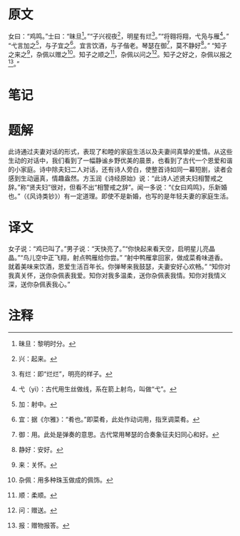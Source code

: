 # 原文
女曰：“鸡鸣。”士曰：“昧旦[^1]。”“子兴视夜[^2]，明星有烂[^3]。”“将翱将翔，弋凫与雁[^4]。”
“弋言加之[^5]，与子宜之[^6]。宜言饮酒，与子偕老。琴瑟在御[^7]，莫不静好[^8]。”
“知子之来之[^9]，杂佩以赠之[^10]。知子之顺之[^11]，杂佩以问之[^12]。知子之好之，杂佩以报之[^13]。”
# 笔记

# 题解
此诗通过夫妻对话的形式，表现了和睦的家庭生活以及夫妻间真挚的爱情。从这些生动的对话中，我们看到了一幅静谧乡野优美的晨景，也看到了古代一个恩爱和谐的小家庭。诗中除夫妇二人对话，还有诗人旁白，使整首诗如同一幕短剧，读者会感到生动逼真，情趣盎然。方玉润《诗经原始》说：“此诗人述贤夫妇相警戒之辞。”称“贤夫妇”很对，但看不出“相警戒之辞”。闻一多说：“《女曰鸡鸣》，乐新婚也。”（《风诗类钞》）有一定道理。即使不是新婚，也写的是年轻夫妻的家庭生活。
# 译文
女子说：“鸡已叫了。”男子说：“天快亮了。”“你快起来看天空，启明星儿亮晶晶。”“鸟儿空中正飞翔，射点鸭雁给你尝。”
“射中鸭雁拿回家，做成菜肴味道香。就着美味来饮酒，恩爱生活百年长。你弹琴来我鼓瑟，夫妻安好心欢畅。”
“知你对我真关怀，送你杂佩表我爱。知你对我多温柔，送你杂佩表我情。知你对我情义深，送你杂佩表我心。”
# 注释

[^1]: 昧旦：黎明时分。
[^2]: 兴：起来。
[^3]: 有烂：即“烂烂”，明亮的样子。
[^4]: 弋（yì）：古代用生丝做线，系在箭上射鸟，叫做“弋”。
[^5]: 加：射中。
[^6]: 宜：据《尔雅》：“肴也。”即菜肴，此处作动词用，指烹调菜肴。
[^7]: 御：用。此处是弹奏的意思。古代常用琴瑟的合奏象征夫妇同心和好。
[^8]: 静好：安好。
[^9]: 来：关怀。
[^10]: 杂佩：用多种珠玉做成的佩饰。
[^11]: 顺：柔顺。
[^12]: 问：赠送。
[^13]: 报：赠物报答。
